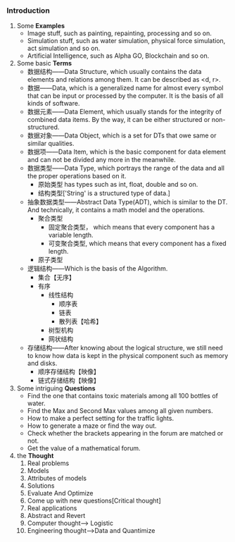 ### Introduction

1. Some **Examples** 
   - Image stuff, such as painting, repainting, processing and so on.
   - Simulation stuff, such as water simulation, physical force simulation, act simulation and so on.
   - Artificial Intelligence, such as Alpha GO, Blockchain and so on.
2. Some basic **Terms** 
   - 数据结构——Data Structure, which usually contains the data elements and relations among them. It can be described as <d, r>.
   - 数据——Data, which is a generalized name for almost every symbol that can be input or processed by the computer. It is the basis of all kinds of software.
   - 数据元素——Data Element, which usually stands for the integrity of combined data items. By the way, it can be either structured or non-structured.
   - 数据对象——Data Object, which is a set for DTs that owe same or similar qualities.
   - 数据项——Data Item, which is the basic component for data element and can not be divided any more in the meanwhile.
   - 数据类型——Data Type, which portrays the range of the data and all the proper operations based on it. 
     - 原始类型 has types such as int, float, double and so on.
     - 结构类型['String' is a structured type of data.]
   - 抽象数据类型——Abstract Data Type(ADT), which is similar to the DT. And technically, it contains a math model and the operations.
     - 聚合类型
       - 固定聚合类型， which means that every component has a variable length.
       - 可变聚合类型,    which means that every component has a fixed length.
     - 原子类型
   - 逻辑结构——Which is the basis of the Algorithm.
     - 集合【无序】
     - 有序
       - 线性结构
         - 顺序表
         - 链表
         - 散列表【哈希】
       - 树型机构
       - 网状结构
   - 存储结构——After knowing about the logical structure, we still need to know how data is kept in the physical component such as memory and disks.
     - 顺序存储结构【映像】
     - 链式存储结构【映像】
3. Some intriguing **Questions**
   - Find the one that contains toxic materials among all 100 bottles of water.
   - Find the Max and Second Max values among all given numbers.
   - How to make a perfect setting for the traffic lights.
   - How to generate a maze or find the way out.
   - Check whether the brackets appearing in the forum are matched or not.
   - Get the value of a mathematical forum.
4. the **Thought**
   1. Real problems
   2. Models 
   3. Attributes of models
   4. Solutions
   5. Evaluate And Optimize
   6. Come up with new questions[Critical thought]
   7. Real applications
   8. Abstract and Revert 
   9. Computer thought--> Logistic
   10. Engineering thought-->Data and Quantimize

